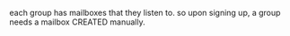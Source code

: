 each group has mailboxes that they listen to.
so upon signing up, a group needs a mailbox CREATED manually.
